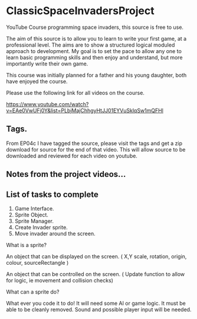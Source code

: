 # ClassicSpaceInvadersProject

YouTube Course programming space invaders, this source is free to use.

The aim of this source is to allow you to learn to write your first game, at a professional level.
The aims are to show a structured logical moduled approach to development. My goal is to set the
pace to allow any one to learn basic programming skills and then enjoy and understand, but more
importantly write their own game.

This course was initially planned for a father and his young daughter, both have enjoyed the course.

Please use the following link for all videos on the course.

https://www.youtube.com/watch?v=EAe0VwUFj0Y&list=PLbjMajChhgyHtJJ01EYVuSklqSw1mQFHl


## Tags.

From EP04c I have tagged the source, please visit the tags and get a zip download for source for the end of that video.
This will allow source to be downloaded and reviewed for each video on youtube.


## Notes from the project videos...
List of tasks to complete
-------------------------

 1. Game Interface.
 2. Sprite Object.
 3. Sprite Manager.
 4. Create Invader sprite.
 5. Move invader around the screen.

 What is a sprite?

 An object that can be displayed on the screen. 
 ( X,Y scale, rotation, origin, colour, sourceRectangle )
 
 An object that can be controlled on the screen. 
 ( Update function to allow for logic, ie movement and collision checks)

 What can a sprite do?

 What ever you code it to do! It will need some AI or game logic.
 It must be able to be cleanly removed. Sound and possible player input
 will be needed.



